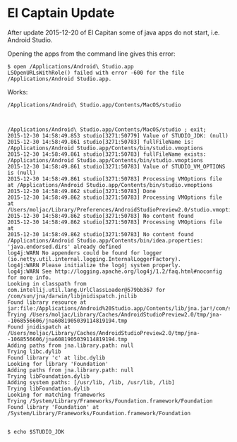 # El Captain Update 

After update 2015-12-20 of El Capitan some of java apps do not start, i.e.
Android Studio.


Opening the apps from the command line gives this error: 

    $ open /Applications/Android\ Studio.app
    LSOpenURLsWithRole() failed with error -600 for the file /Applications/Android Studio.app.    
    
Works:

    /Applications/Android\ Studio.app/Contents/MacOS/studio 
    
    
    
	/Applications/Android\ Studio.app/Contents/MacOS/studio ; exit;
	2015-12-30 14:58:49.853 studio[3271:50779] Value of STUDIO_JDK: (null)
	2015-12-30 14:58:49.861 studio[3271:50783] fullFileName is: /Applications/Android Studio.app/Contents/bin/studio.vmoptions
	2015-12-30 14:58:49.861 studio[3271:50783] fullFileName exists: /Applications/Android Studio.app/Contents/bin/studio.vmoptions
	2015-12-30 14:58:49.861 studio[3271:50783] Value of STUDIO_VM_OPTIONS is (null)
	2015-12-30 14:58:49.861 studio[3271:50783] Processing VMOptions file at /Applications/Android Studio.app/Contents/bin/studio.vmoptions
	2015-12-30 14:58:49.862 studio[3271:50783] Done
	2015-12-30 14:58:49.862 studio[3271:50783] Processing VMOptions file at /Users/moljac/Library/Preferences/AndroidStudioPreview2.0/studio.vmoptions
	2015-12-30 14:58:49.862 studio[3271:50783] No content found
	2015-12-30 14:58:49.862 studio[3271:50783] Processing VMOptions file at 
	2015-12-30 14:58:49.862 studio[3271:50783] No content found
	/Applications/Android Studio.app/Contents/bin/idea.properties: 'java.endorsed.dirs' already defined
	log4j:WARN No appenders could be found for logger (io.netty.util.internal.logging.InternalLoggerFactory).
	log4j:WARN Please initialize the log4j system properly.
	log4j:WARN See http://logging.apache.org/log4j/1.2/faq.html#noconfig for more info.
	Looking in classpath from com.intellij.util.lang.UrlClassLoader@579bb367 for /com/sun/jna/darwin/libjnidispatch.jnilib
	Found library resource at jar:file:/Applications/Android%20Studio.app/Contents/lib/jna.jar!/com/sun/jna/darwin/libjnidispatch.jnilib
	Trying /Users/moljac/Library/Caches/AndroidStudioPreview2.0/tmp/jna--1068556606/jna6081905039114819194.tmp
	Found jnidispatch at /Users/moljac/Library/Caches/AndroidStudioPreview2.0/tmp/jna--1068556606/jna6081905039114819194.tmp
	Adding paths from jna.library.path: null
	Trying libc.dylib
	Found library 'c' at libc.dylib
	Looking for library 'Foundation'
	Adding paths from jna.library.path: null
	Trying libFoundation.dylib
	Adding system paths: [/usr/lib, /lib, /usr/lib, /lib]
	Trying libFoundation.dylib
	Looking for matching frameworks
	Trying /System/Library/Frameworks/Foundation.framework/Foundation
	Found library 'Foundation' at /System/Library/Frameworks/Foundation.framework/Foundation


	$ echo $STUDIO_JDK


